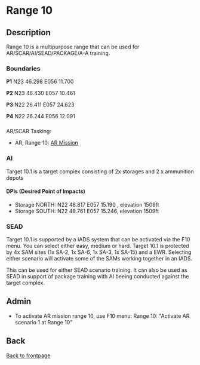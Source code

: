 # Range 10

## Description
Range 10 is a multipurpose range that can be used for AR/SCAR/AI/SEAD/PACKAGE/A-A training.

### Boundaries

**P1**   N23 46.298 E056 11.700

**P2**   N23 46.430 E057 10.461

**P3**   N22 26.411 E057 24.623

**P4**   N22 26.244 E056 12.091


###
AR/SCAR Tasking:
- AR, Range 10: [AR Mission](/ATRM_Brief/Pages/R10_AR_TASK.html) 

### AI
Target 10.1 is a target complex consisting of 2x storages and 2 x ammunition depots  

#### DPIs (Desired Point of Impacts)
- Storage NORTH: N22 48.817 E057 15.190 , elevation 1509ft
- Storage SOUTH: N22 48.761 E057 15.246, elevation 1509ft


### SEAD  
Target 10.1 is supported by a IADS system that can be activated via the F10 menu. You can select either easy, medium or hard.
Target 10.1 is protected by 4x SAM sites (1x SA-2, 1x SA-6, 1x SA-3, 1x SA-15) and a EWR.   Selecting either scenario will activate some of the SAMs working together in an IADS.

This can be used for either SEAD scenario training. It can also be used as SEAD in support of package training with AI beeing conducted against the target complex.


## Admin
- To activate AR mission range 10, use F10 menu: Range 10: "Activate AR scenario 1 at Range 10"



## Back
[Back to frontpage](https://132nd-vwing.github.io/ATRM_Brief/)
